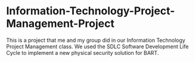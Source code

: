 # Information-Technology-Project-Management-Project
This is a project that me and my group did in our Information Technology Project Management class. We used the SDLC Software Development Life Cycle to implement a new physical security solution for BART.
